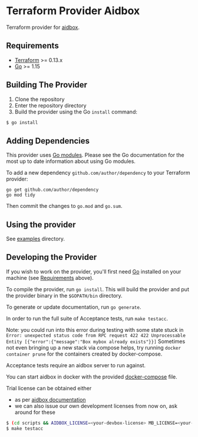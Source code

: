 # Terraform Provider Aidbox

Terraform provider for [aidbox](https://docs.aidbox.app/).

## Requirements

-	[Terraform](https://www.terraform.io/downloads.html) >= 0.13.x
-	[Go](https://golang.org/doc/install) >= 1.15

## Building The Provider

1. Clone the repository
1. Enter the repository directory
1. Build the provider using the Go `install` command: 
```sh
$ go install
```

## Adding Dependencies

This provider uses [Go modules](https://github.com/golang/go/wiki/Modules).
Please see the Go documentation for the most up to date information about using Go modules.

To add a new dependency `github.com/author/dependency` to your Terraform provider:

```
go get github.com/author/dependency
go mod tidy
```

Then commit the changes to `go.mod` and `go.sum`.

## Using the provider

See [examples](examples/) directory.

## Developing the Provider

If you wish to work on the provider, you'll first need [Go](http://www.golang.org) installed on your machine (see [Requirements](#requirements) above).

To compile the provider, run `go install`. This will build the provider and put the provider binary in the `$GOPATH/bin` directory.

To generate or update documentation, run `go generate`.

In order to run the full suite of Acceptance tests, run `make testacc`.

Note: you could run into this error during testing with some state stuck in
`Error: unexpected status code from RPC request 422 422 Unprocessable Entity [{"error":{"message":"Box mybox already exists"}}]`
Sometimes not even bringing up a new stack via compose helps, try running `docker container prune` for the containers created by docker-compose.

Acceptance tests require an aidbox server to run against. 

You can start aidbox in docker with the provided [docker-compose](scripts/docker-compose.yaml) file.

Trial license can be obtained either
- as per [aidbox documentation](https://docs.aidbox.app/getting-started/run-aidbox-locally-with-docker)
- we can also issue our own development licenses from now on, ask around for these

```sh
$ (cd scripts && AIDBOX_LICENSE=<your-devbox-license> MB_LICENSE=<your-multibox-license> docker-compose up -d)
$ make testacc
```
